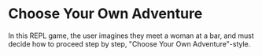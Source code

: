 # Choose Your Own Adventure

In this REPL game, the user imagines they meet a woman at a bar, and must decide how to proceed step by step, "Choose Your Own Adventure"-style.
